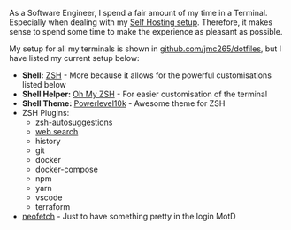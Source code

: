 As a Software Engineer, I spend a fair amount of my time in a Terminal. Especially when dealing with my [Self Hosting setup](<../Self Hosting/Index.md>). Therefore, it makes sense to spend some time to make the experience as pleasant as possible.

My setup for all my terminals is shown in [github.com/jmc265/dotfiles](https://github.com/jmc265/dotfiles), but I have listed my current setup below:

- **Shell:** [ZSH](https://www.zsh.org/) - More because it allows for the powerful customisations listed below
- **Shell Helper:** [Oh My ZSH](https://ohmyz.sh/) - For easier customisation of the terminal
- **Shell Theme:** [Powerlevel10k](https://github.com/romkatv/powerlevel10k) - Awesome theme for ZSH
- ZSH Plugins: 
	- [zsh-autosuggestions](https://github.com/zsh-users/zsh-autosuggestions)
	- [web search](https://github.com/ohmyzsh/ohmyzsh/tree/master/plugins/web-search)
	- history
	- git
	- docker
	- docker-compose
	- npm 
	- yarn
	- vscode
	- terraform
- [neofetch](https://github.com/dylanaraps/neofetch) - Just to have something pretty in the login MotD